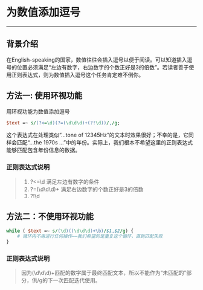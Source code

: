 # 为数值添加逗号
------------
## 背景介绍
在English-speaking的国家，数值往往会插入逗号以便于阅读。可以知道插入逗号的位置必须满足“左边有数字，右边数字的个数正好是3的倍数”。若读者善于使用正则表达式，则为数值插入逗号这个任务肯定难不倒你。
## 方法一: 使用环视功能
用环视功能为数值添加逗号
```perl
$text =~ s/(?<=\d)(?=(\d\d\d)+(?!\d))/,/g;
```
这个表达式在处理类似“...tone of 12345Hz”的文本时效果很好；不幸的是，它同样会匹配“...the 1970s ...”中的年份。实际上，我们根本不希望这里的正则表达式能够匹配包含年份信息的数据。

### **正则表达式说明**
>  1. ?<=\d
>    满足左边有数字的条件
>  2. ?=(\d\d\d)+
>    满足右边数字的个数正好是3的倍数
>  3. ?!\d

## 方法二：不使用环视功能
```perl
while ( $text =~ s/(\d)((\d\d\d)+\b)/$1,$2/g) {
    # 循环内不用进行任何操作——我们希望的是重复这个循环，直到匹配失败
}
```
### 正则表达式说明
>因为(\d\d\d)+匹配的数字属于最终匹配文本，所以不能作为“未匹配的”部分，供/g的下一次匹配迭代使用。

